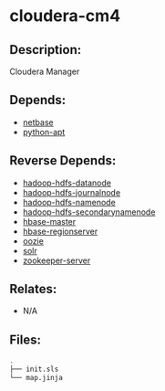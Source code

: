 # cloudera-cm4

## Description:

Cloudera Manager

## Depends:

  -  [netbase](/salt/netbase)
  -  [python-apt](/salt/python-apt)

## Reverse Depends:

  -  [hadoop-hdfs-datanode](/salt/hadoop-hdfs-datanode)
  -  [hadoop-hdfs-journalnode](/salt/hadoop-hdfs-journalnode)
  -  [hadoop-hdfs-namenode](/salt/hadoop-hdfs-namenode)
  -  [hadoop-hdfs-secondarynamenode](/salt/hadoop-hdfs-secondarynamenode)
  -  [hbase-master](/salt/hbase-master)
  -  [hbase-regionserver](/salt/hbase-regionserver)
  -  [oozie](/salt/oozie)
  -  [solr](/salt/solr)
  -  [zookeeper-server](/salt/zookeeper-server)

## Relates:

  -  N/A

## Files:

```bash
.
├── init.sls
└── map.jinja
```
